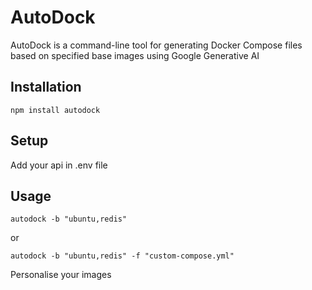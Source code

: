 # AutoDock

AutoDock is a command-line tool for generating Docker Compose files based on specified base images using Google Generative AI

## Installation

```
npm install autodock
```
## Setup
Add your api in .env file

## Usage

```
autodock -b "ubuntu,redis"
```
 or
```
autodock -b "ubuntu,redis" -f "custom-compose.yml"
```
Personalise your images